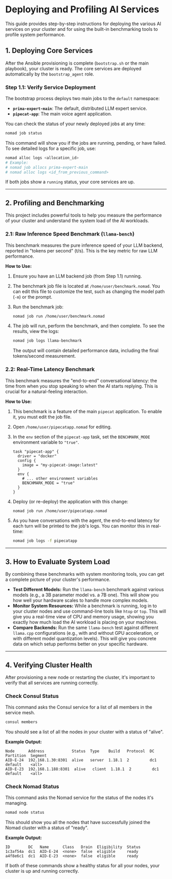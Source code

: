 # Deploying and Profiling AI Services

This guide provides step-by-step instructions for deploying the various AI services on your cluster and for using the built-in benchmarking tools to profile system performance.

## 1. Deploying Core Services

After the Ansible provisioning is complete (`bootstrap.sh` or the main playbook), your cluster is ready. The core services are deployed automatically by the `bootstrap_agent` role.

### Step 1.1: Verify Service Deployment

The bootstrap process deploys two main jobs to the `default` namespace:

- **`prima-expert-main`**: The default, distributed LLM expert service.
- **`pipecat-app`**: The main voice agent application.

You can check the status of your newly deployed jobs at any time:

```bash
nomad job status
```

This command will show you if the jobs are running, pending, or have failed. To see detailed logs for a specific job, use:

```bash
nomad alloc logs <allocation_id>
# Example:
# nomad job allocs prima-expert-main
# nomad alloc logs <id_from_previous_command>
```

If both jobs show a `running` status, your core services are up.

---

## 2. Profiling and Benchmarking

This project includes powerful tools to help you measure the performance of your cluster and understand the system load of the AI workloads.

### 2.1: Raw Inference Speed Benchmark (`llama-bench`)

This benchmark measures the pure inference speed of your LLM backend, reported in "tokens per second" (t/s). This is the key metric for raw LLM performance.

**How to Use:**

1. Ensure you have an LLM backend job (from Step 1.1) running.
2. The benchmark job file is located at `/home/user/benchmark.nomad`. You can edit this file to customize the test, such as changing the model path (`-m`) or the prompt.
3. Run the benchmark job:

    ```bash
    nomad job run /home/user/benchmark.nomad
    ```

4. The job will run, perform the benchmark, and then complete. To see the results, view the logs:

    ```bash
    nomad job logs llama-benchmark
    ```

    The output will contain detailed performance data, including the final tokens/second measurement.

### 2.2: Real-Time Latency Benchmark

This benchmark measures the "end-to-end" conversational latency: the time from when you stop speaking to when the AI starts replying. This is crucial for a natural-feeling interaction.

**How to Use:**

1. This benchmark is a feature of the main `pipecat` application. To enable it, you must edit the job file.
2. Open `/home/user/pipecatapp.nomad` for editing.
3. In the `env` section of the `pipecat-app` task, set the `BENCHMARK_MODE` environment variable to `"true"`.

    ```hcl
    task "pipecat-app" {
      driver = "docker"
      config {
        image = "my-pipecat-image:latest"
      }
      env {
        # ... other environment variables
        BENCHMARK_MODE = "true"
      }
    }
    ```

4. Deploy (or re-deploy) the application with this change:

    ```bash
    nomad job run /home/user/pipecatapp.nomad
    ```

5. As you have conversations with the agent, the end-to-end latency for each turn will be printed to the job's logs. You can monitor this in real-time:

    ```bash
    nomad job logs -f pipecatapp
    ```

---

## 3. How to Evaluate System Load

By combining these benchmarks with system monitoring tools, you can get a complete picture of your cluster's performance.

- **Test Different Models:** Run the `llama-bench` benchmark against various models (e.g., a 3B parameter model vs. a 7B one). This will show you how well your hardware scales to handle more complex models.
- **Monitor System Resources:** While a benchmark is running, log in to your cluster nodes and use command-line tools like `htop` or `top`. This will give you a real-time view of CPU and memory usage, showing you exactly how much load the AI workload is placing on your machines.
- **Compare Backends:** Run the same `llama-bench` test against different `llama.cpp` configurations (e.g., with and without GPU acceleration, or with different model quantization levels). This will give you concrete data on which setup performs better on your specific hardware.

---

## 4. Verifying Cluster Health

After provisioning a new node or restarting the cluster, it's important to verify that all services are running correctly.

### Check Consul Status

This command asks the Consul service for a list of all members in the service mesh.

```bash
consul members
```

You should see a list of all the nodes in your cluster with a status of "alive".

**Example Output:**

```text
Node      Address            Status  Type    Build   Protocol  DC   Partition  Segment
AID-E-24  192.168.1.30:8301  alive   server  1.18.1  2         dc1  default    <all>
AID-E-23  192.168.1.188:8301  alive   client  1.18.1  2         dc1  default    <all>
```

### Check Nomad Status

This command asks the Nomad service for the status of the nodes it's managing.

```bash
nomad node status
```

This should show you all the nodes that have successfully joined the Nomad cluster with a status of "ready".

**Example Output:**

```text
ID        DC   Name      Class   Drain  Eligibility  Status
1c3af54a  dc1  AID-E-24  <none>  false  eligible     ready
a4f8e6c1  dc1  AID-E-23  <none>  false  eligible     ready
```

If both of these commands show a healthy status for all your nodes, your cluster is up and running correctly.
